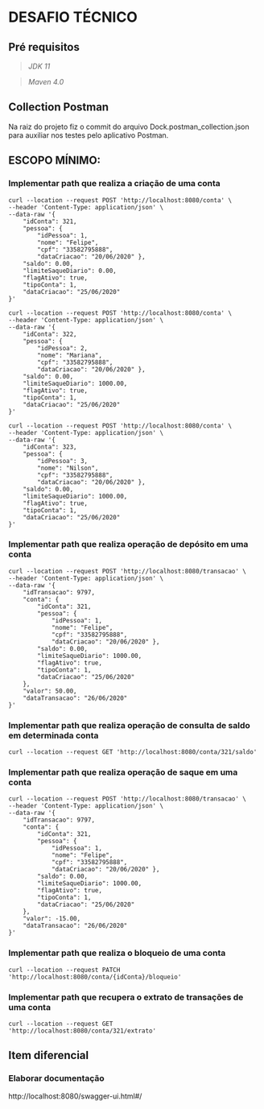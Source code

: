 # DESAFIO TÉCNICO


## Pré requisitos
> *JDK 11*

> *Maven 4.0*

## Collection Postman
Na raiz do projeto fiz o commit do arquivo Dock.postman_collection.json para auxiliar nos testes pelo aplicativo Postman.

## ESCOPO MÍNIMO:

### Implementar path que realiza a criação de uma conta

```
curl --location --request POST 'http://localhost:8080/conta' \
--header 'Content-Type: application/json' \
--data-raw '{
    "idConta": 321,
    "pessoa": {
        "idPessoa": 1,
        "nome": "Felipe",
        "cpf": "33582795888",
        "dataCriacao": "20/06/2020" },
    "saldo": 0.00,
    "limiteSaqueDiario": 0.00,
    "flagAtivo": true,
    "tipoConta": 1,
    "dataCriacao": "25/06/2020"
}'
```

```
curl --location --request POST 'http://localhost:8080/conta' \
--header 'Content-Type: application/json' \
--data-raw '{
    "idConta": 322,
    "pessoa": {
        "idPessoa": 2,
        "nome": "Mariana",
        "cpf": "33582795888",
        "dataCriacao": "20/06/2020" },
    "saldo": 0.00,
    "limiteSaqueDiario": 1000.00,
    "flagAtivo": true,
    "tipoConta": 1,
    "dataCriacao": "25/06/2020"
}'
```

```
curl --location --request POST 'http://localhost:8080/conta' \
--header 'Content-Type: application/json' \
--data-raw '{
    "idConta": 323,
    "pessoa": {
        "idPessoa": 3,
        "nome": "Nilson",
        "cpf": "33582795888",
        "dataCriacao": "20/06/2020" },
    "saldo": 0.00,
    "limiteSaqueDiario": 1000.00,
    "flagAtivo": true,
    "tipoConta": 1,
    "dataCriacao": "25/06/2020"
}'
```


### Implementar path que realiza operação de depósito em uma conta


```
curl --location --request POST 'http://localhost:8080/transacao' \
--header 'Content-Type: application/json' \
--data-raw '{
    "idTransacao": 9797,
    "conta": {
        "idConta": 321,
        "pessoa": {
            "idPessoa": 1,
            "nome": "Felipe",
            "cpf": "33582795888",
            "dataCriacao": "20/06/2020" },
        "saldo": 0.00,
        "limiteSaqueDiario": 1000.00,
        "flagAtivo": true,
        "tipoConta": 1,
        "dataCriacao": "25/06/2020"
    },
    "valor": 50.00,
    "dataTransacao": "26/06/2020"
}'
```


### Implementar path que realiza operação de consulta de saldo em determinada conta

```
curl --location --request GET 'http://localhost:8080/conta/321/saldo'
```


### Implementar path que realiza operação de saque em uma conta

```
curl --location --request POST 'http://localhost:8080/transacao' \
--header 'Content-Type: application/json' \
--data-raw '{
    "idTransacao": 9797,
    "conta": {
        "idConta": 321,
        "pessoa": {
            "idPessoa": 1,
            "nome": "Felipe",
            "cpf": "33582795888",
            "dataCriacao": "20/06/2020" },
        "saldo": 0.00,
        "limiteSaqueDiario": 1000.00,
        "flagAtivo": true,
        "tipoConta": 1,
        "dataCriacao": "25/06/2020"
    },
    "valor": -15.00,
    "dataTransacao": "26/06/2020"
}'
```


### Implementar path que realiza o bloqueio de uma conta

```
curl --location --request PATCH 'http://localhost:8080/conta/{idConta}/bloqueio'
```


### Implementar path que recupera o extrato de transações de uma conta

```
curl --location --request GET 'http://localhost:8080/conta/321/extrato'
```


## Item diferencial

### Elaborar documentação
http://localhost:8080/swagger-ui.html#/
